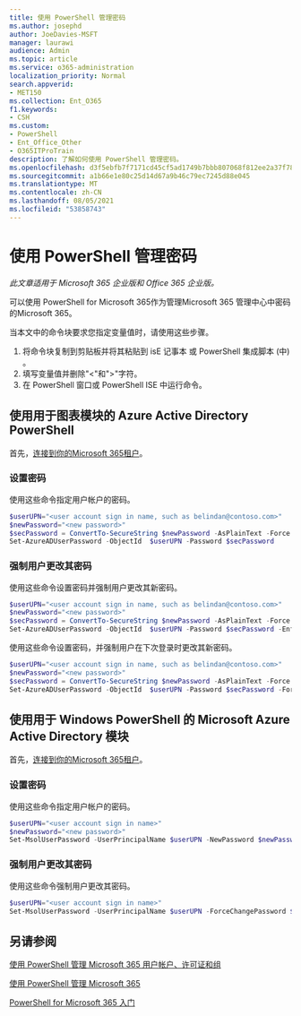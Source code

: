 ```yaml
---
title: 使用 PowerShell 管理密码
ms.author: josephd
author: JoeDavies-MSFT
manager: laurawi
audience: Admin
ms.topic: article
ms.service: o365-administration
localization_priority: Normal
search.appverid:
- MET150
ms.collection: Ent_O365
f1.keywords:
- CSH
ms.custom:
- PowerShell
- Ent_Office_Other
- O365ITProTrain
description: 了解如何使用 PowerShell 管理密码。
ms.openlocfilehash: d3f5ebfb7f7171cd45cf5ad1749b7bbb807068f812ee2a37f78ead7f6e8660c6
ms.sourcegitcommit: a1b66e1e80c25d14d67a9b46c79ec7245d88e045
ms.translationtype: MT
ms.contentlocale: zh-CN
ms.lasthandoff: 08/05/2021
ms.locfileid: "53858743"
---
```

# <a name="manage-passwords-with-powershell"></a>使用 PowerShell 管理密码

*此文章适用于 Microsoft 365 企业版和 Office 365 企业版。* 

可以使用 PowerShell for Microsoft 365作为管理Microsoft 365 管理中心中密码的Microsoft 365。 

当本文中的命令块要求您指定变量值时，请使用这些步骤。

1. 将命令块复制到剪贴板并将其粘贴到 isE 记事本 或 PowerShell 集成脚本 (中) 。
2. 填写变量值并删除"<"和">"字符。
3. 在 PowerShell 窗口或 PowerShell ISE 中运行命令。

## <a name="use-the-azure-active-directory-powershell-for-graph-module"></a>使用用于图表模块的 Azure Active Directory PowerShell

首先，[连接到你的Microsoft 365租户](connect-to-microsoft-365-powershell.md#connect-with-the-azure-active-directory-powershell-for-graph-module)。

### <a name="set-a-password"></a>设置密码

使用这些命令指定用户帐户的密码。

```powershell
$userUPN="<user account sign in name, such as belindan@contoso.com>"
$newPassword="<new password>"
$secPassword = ConvertTo-SecureString $newPassword -AsPlainText -Force
Set-AzureADUserPassword -ObjectId  $userUPN -Password $secPassword
```
### <a name="force-a-user-to-change-their-password"></a>强制用户更改其密码

使用这些命令设置密码并强制用户更改其新密码。

```powershell
$userUPN="<user account sign in name, such as belindan@contoso.com>"
$newPassword="<new password>"
$secPassword = ConvertTo-SecureString $newPassword -AsPlainText -Force
Set-AzureADUserPassword -ObjectId  $userUPN -Password $secPassword -EnforceChangePasswordPolicy $true
```

使用这些命令设置密码，并强制用户在下次登录时更改其新密码。

```powershell
$userUPN="<user account sign in name, such as belindan@contoso.com>"
$newPassword="<new password>"
$secPassword = ConvertTo-SecureString $newPassword -AsPlainText -Force
Set-AzureADUserPassword -ObjectId  $userUPN -Password $secPassword -ForceChangePasswordNextLogin $true
```

## <a name="use-the-microsoft-azure-active-directory-module-for-windows-powershell"></a>使用用于 Windows PowerShell 的 Microsoft Azure Active Directory 模块

首先，[连接到你的Microsoft 365租户](connect-to-microsoft-365-powershell.md#connect-with-the-microsoft-azure-active-directory-module-for-windows-powershell)。

### <a name="set-a-password"></a>设置密码

使用这些命令指定用户帐户的密码。

```powershell
$userUPN="<user account sign in name>"
$newPassword="<new password>"
Set-MsolUserPassword -UserPrincipalName $userUPN -NewPassword $newPassword
```

### <a name="force-a-user-to-change-their-password"></a>强制用户更改其密码

使用这些命令强制用户更改其密码。

```powershell
$userUPN="<user account sign in name>"
Set-MsolUserPassword -UserPrincipalName $userUPN -ForceChangePassword $true
```

## <a name="see-also"></a>另请参阅

[使用 PowerShell 管理 Microsoft 365 用户帐户、许可证和组](manage-user-accounts-and-licenses-with-microsoft-365-powershell.md)
  
[使用 PowerShell 管理 Microsoft 365](manage-microsoft-365-with-microsoft-365-powershell.md)
  
[PowerShell for Microsoft 365 入门](getting-started-with-microsoft-365-powershell.md)


